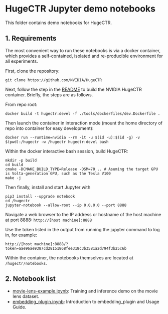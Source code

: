 # HugeCTR Jupyter demo notebooks
This folder contains demo notebooks for HugeCTR.

## 1. Requirements

The most convenient way to run these notebooks is via a docker container, which provides a self-contained, isolated and re-producible environment for all experiments.

First, clone the repository:

```
git clone https://github.com/NVIDIA/HugeCTR
```

Next, follow the step in the [README](../README.md) to build the NVIDIA HugeCTR container. Briefly, the steps are as follows.

From repo root:

```
docker build -t hugectr:devel -f ./tools/dockerfiles/dev.Dockerfile .
```

Then launch the container in interaction mode (mount the home directory of repo into container for easy development):

```
docker run --runtime=nvidia --rm -it -u $(id -u):$(id -g) -v $(pwd):/hugectr -w /hugectr hugectr:devel bash
```

Within the docker interactive bash session, build HugeCTR:
```
mkdir -p build
cd build
cmake -DCMAKE_BUILD_TYPE=Release -DSM=70 .. # Asuming the target GPU is Volta-generation GPU, such as the Tesla V100
make -j
```

Then finally, install and start Jupyter with

```
pip3 install --upgrade notebook
cd /hugectr
jupyter-notebook --allow-root --ip 0.0.0.0 --port 8888
```

Navigate a web browser to the IP address or hostname of the host machine
at port 8888: ```http://[host machine]:8888```

Use the token listed in the output from running the jupyter command to log
in, for example:

```http://[host machine]:8888/?token=aae96ae9387cd28151868fee318c3b3581a2d794f3b25c6b```


Within the container, the notebooks themselves are located at `/hugectr/notebooks`.

## 2. Notebook list

- [movie-lens-example.ipynb](movie-lens-example.ipynb): Training and inference demo on the movie lens dataset.
- [embedding_plugin.ipynb](embedding_plugin.ipynb): Introduction to embedding_plugin and Usage Guide.
